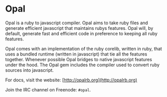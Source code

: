 Opal
====

Opal is a ruby to javascript compiler. Opal aims to take ruby files and generate
efficient javascript that maintains rubys features. Opal will, by default,
generate fast and efficient code in preference to keeping all ruby features.

Opal comes with an implementation of the ruby corelib, written in ruby, that
uses a bundled runtime (written in javascript) that tie all the features
together. Whenever possible Opal bridges to native javascript features under
the hood. The Opal gem includes the compiler used to convert ruby sources
into javascript.

For docs, visit the website:
[http://opalrb.org](http://opalrb.org)

Join the IRC channel on Freenode: `#opal`.
